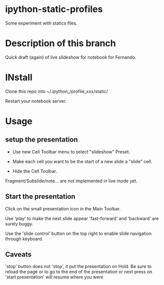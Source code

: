 ipython-static-profiles
=======================

Some experiment with statics files. 

Description of this branch
==========================

Quick draft (again) of live slideshow for notebook for Fernando.

INstall
=======

Clone this repo into  ~/.ipython_/profile_xxx/static/

Restart your notebook server.

Usage
=====


## setup the presentation 

 * Use new Cell Toolbar menu to select "slideshow" Preset. 

 * Make each cell you want to be the start of a new slide a "slide" cell.

 * Hide the Cell Toolbar. 

Fragment/Subslide/note... are not implemented in live mode yet. 

## Start the presentation

Click on the small presentation icon in the Main Toolbar.

Use 'play' to make the next slide appear 'fast-forward' and 'backward' are surely buggy.

Use the 'slide control' button on the top right to enable slide navigation through keyboard.

## Caveats

'stop' button does not 'stop', it put the presentation on Hold. 
Be sure to reload the page or to go to the end of the presentation or next press on 'start presentation' will resume where you were

